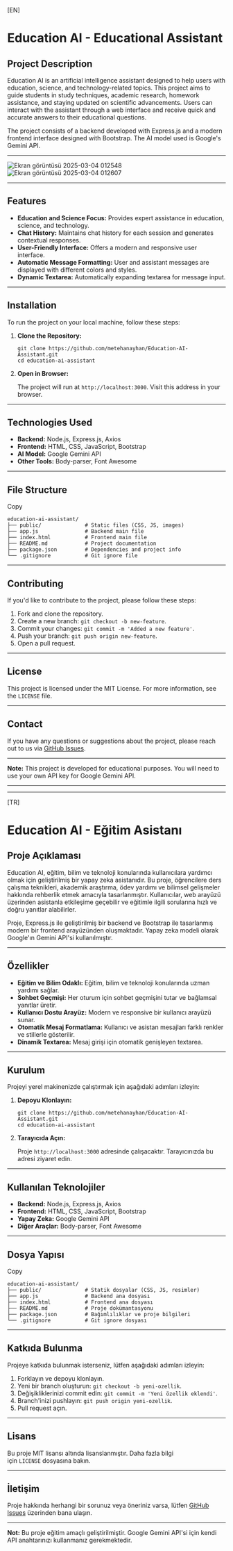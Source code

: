 [EN]

# Education AI - Educational Assistant

## Project Description

Education AI is an artificial intelligence assistant designed to help users with education, science, and technology-related topics. This project aims to guide students in study techniques, academic research, homework assistance, and staying updated on scientific advancements. Users can interact with the assistant through a web interface and receive quick and accurate answers to their educational questions.

The project consists of a backend developed with Express.js and a modern frontend interface designed with Bootstrap. The AI model used is Google's Gemini API.

---

![Ekran görüntüsü 2025-03-04 012548](https://github.com/user-attachments/assets/3bffbd25-8572-413b-81ce-50375973f599)
![Ekran görüntüsü 2025-03-04 012607](https://github.com/user-attachments/assets/1f25de2b-36e1-4048-8c73-ec27f49a4842)

---

## Features

- **Education and Science Focus:** Provides expert assistance in education, science, and technology.
- **Chat History:** Maintains chat history for each session and generates contextual responses.
- **User-Friendly Interface:** Offers a modern and responsive user interface.
- **Automatic Message Formatting:** User and assistant messages are displayed with different colors and styles.
- **Dynamic Textarea:** Automatically expanding textarea for message input.

---

## Installation

To run the project on your local machine, follow these steps:

1. **Clone the Repository:**
    
    ```
    git clone https://github.com/metehanayhan/Education-AI-Assistant.git
    cd education-ai-assistant
    ```
    
2. **Open in Browser:**
    
    The project will run at `http://localhost:3000`. Visit this address in your browser.
    

---

## Technologies Used

- **Backend:** Node.js, Express.js, Axios
- **Frontend:** HTML, CSS, JavaScript, Bootstrap
- **AI Model:** Google Gemini API
- **Other Tools:** Body-parser, Font Awesome

---

## File Structure

Copy

```
education-ai-assistant/
├── public/              # Static files (CSS, JS, images)
├── app.js               # Backend main file
├── index.html           # Frontend main file
├── README.md            # Project documentation
├── package.json         # Dependencies and project info
└── .gitignore           # Git ignore file
```

---

## Contributing

If you'd like to contribute to the project, please follow these steps:

1. Fork and clone the repository.
2. Create a new branch: `git checkout -b new-feature`.
3. Commit your changes: `git commit -m 'Added a new feature'`.
4. Push your branch: `git push origin new-feature`.
5. Open a pull request.

---

## License

This project is licensed under the MIT License. For more information, see the `LICENSE` file.

---

## Contact

If you have any questions or suggestions about the project, please reach out to us via [GitHub Issues](https://github.com/metehanayhan/Education-AI-Assistant/issues).

---

**Note:** This project is developed for educational purposes. You will need to use your own API key for Google Gemini API.

---
---

[TR]

# Education AI - Eğitim Asistanı

## Proje Açıklaması

Education AI, eğitim, bilim ve teknoloji konularında kullanıcılara yardımcı olmak için geliştirilmiş bir yapay zeka asistanıdır. Bu proje, öğrencilere ders çalışma teknikleri, akademik araştırma, ödev yardımı ve bilimsel gelişmeler hakkında rehberlik etmek amacıyla tasarlanmıştır. Kullanıcılar, web arayüzü üzerinden asistanla etkileşime geçebilir ve eğitimle ilgili sorularına hızlı ve doğru yanıtlar alabilirler.

Proje, Express.js ile geliştirilmiş bir backend ve Bootstrap ile tasarlanmış modern bir frontend arayüzünden oluşmaktadır. Yapay zeka modeli olarak Google'ın Gemini API'si kullanılmıştır.

---

## Özellikler

- **Eğitim ve Bilim Odaklı:** Eğitim, bilim ve teknoloji konularında uzman yardımı sağlar.
- **Sohbet Geçmişi:** Her oturum için sohbet geçmişini tutar ve bağlamsal yanıtlar üretir.
- **Kullanıcı Dostu Arayüz:** Modern ve responsive bir kullanıcı arayüzü sunar.
- **Otomatik Mesaj Formatlama:** Kullanıcı ve asistan mesajları farklı renkler ve stillerle gösterilir.
- **Dinamik Textarea:** Mesaj girişi için otomatik genişleyen textarea.

---

## Kurulum

Projeyi yerel makinenizde çalıştırmak için aşağıdaki adımları izleyin:

1. **Depoyu Klonlayın:**
    
    ```
    git clone https://github.com/metehanayhan/Education-AI-Assistant.git
    cd education-ai-assistant
    ```
    
2. **Tarayıcıda Açın:**
    
    Proje `http://localhost:3000` adresinde çalışacaktır. Tarayıcınızda bu adresi ziyaret edin.
    

---

## Kullanılan Teknolojiler

- **Backend:** Node.js, Express.js, Axios
- **Frontend:** HTML, CSS, JavaScript, Bootstrap
- **Yapay Zeka:** Google Gemini API
- **Diğer Araçlar:** Body-parser, Font Awesome

---

## Dosya Yapısı

Copy

```
education-ai-assistant/
├── public/              # Statik dosyalar (CSS, JS, resimler)
├── app.js               # Backend ana dosyası
├── index.html           # Frontend ana dosyası
├── README.md            # Proje dokümantasyonu
├── package.json         # Bağımlılıklar ve proje bilgileri
└── .gitignore           # Git ignore dosyası
```

---

## Katkıda Bulunma

Projeye katkıda bulunmak isterseniz, lütfen aşağıdaki adımları izleyin:

1. Forklayın ve depoyu klonlayın.
2. Yeni bir branch oluşturun: `git checkout -b yeni-ozellik`.
3. Değişikliklerinizi commit edin: `git commit -m 'Yeni özellik eklendi'`.
4. Branch'inizi pushlayın: `git push origin yeni-ozellik`.
5. Pull request açın.

---

## Lisans

Bu proje MIT lisansı altında lisanslanmıştır. Daha fazla bilgi için `LICENSE` dosyasına bakın.

---

## İletişim

Proje hakkında herhangi bir sorunuz veya öneriniz varsa, lütfen [GitHub Issues](https://github.com/metehanayhan/Education-AI-Assistant/issues) üzerinden bana ulaşın.

---

**Not:** Bu proje eğitim amaçlı geliştirilmiştir. Google Gemini API'si için kendi API anahtarınızı kullanmanız gerekmektedir.
